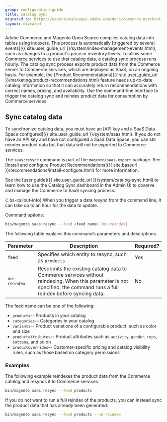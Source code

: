 ```yaml
---
group: configuration-guide
title: Catalog Sync
migrated_to: https://experienceleague.adobe.com/docs/commerce-merchant-services/user-guides/catalog-sync.html
layout: migrated
---
```


Adobe Commerce and Magento Open Source compiles catalog data into tables using indexers. This process is automatically [triggered by several events]({{ site.user_guide_url }}/system/index-management-events.html), such as changes to a product's price or inventory levels. To allow some Commerce services to use that catalog data, a catalog sync process runs hourly. The catalog sync process exports product data from the Commerce server to Commerce services, which are deployed as SaaS, on an ongoing basis. For example, the [Product Recommendations]({{ site.user_guide_url }}/marketing/product-recommendations.html) feature needs up-to-date catalog information so that it can accurately return recommendations with correct names, pricing, and availability. Use the command-line interface to trigger the catalog sync and reindex product data for consumption by Commerce services.

## Sync catalog data

To synchronize catalog data, you must have an [API key and a SaaS Data Space configured]({{ site.user_guide_url }}/system/saas.html). If you do not have an API key and have not configured a SaaS Data Space, you can still reindex product data but that data will not be exported to Commerce services.

The `saas:resync` command is part of the `magento/saas-export` package. See [Install and configure Product Recommendations]({{ site.baseurl }}/recommendations/install-configure.html) for more information.

See the [user guide]({{ site.user_guide_url }}/system/catalog-sync.html) to learn how to use the Catalog Sync dashboard in the Admin UI to observe and manage the Commerce to SaaS syncing process.

{:.bs-callout-info}
When you trigger a data resync from the command line, it can take up to an hour for the data to update.

Command options:

```bash
bin/magento saas:resync --feed <feed name> [no-reindex]
```

The following table explains this command’s parameters and descriptions.

|Parameter|Description|Required?|
|---| ---| ---|
|`feed`| Specifies which entity to resync, such as `products`|Yes|
|`no-reindex`| Resubmits the existing catalog data to Commerce services without reindexing. When this parameter is not specified, the command runs a full reindex before syncing data.|No|

The feed name can be one of the following:

-  `products`-- Products in your catalog
-  `categories`-- Categories in your catalog
-  `variants`-- Product variations of a configurable product, such as color and size
-  `productattributes`-- Product attributes such as `activity`, `gender`, `tops`, `bottoms`, and so on
-  `productoverrides`-- Customer-specific pricing and catalog visibility rules, such as those based on category permissions

### Examples

The following example reindexes the product data from the Commerce catalog and resyncs it to Commerce services:

```bash
bin/magento saas:resync --feed products
```

If you do not want to run a full reindex of the products, you can instead sync the product data that has already been generated:

```bash
bin/magento saas:resync --feed products --no-reindex
```
